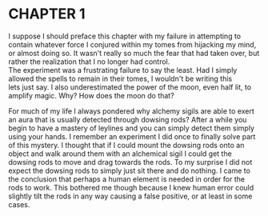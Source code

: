 # CHAPTER 1

I suppose I should preface this chapter with my failure in attempting to contain whatever force I conjured within my tomes from hijacking my mind,
or almost doing so. It wasn't really so much the fear that had taken over, but rather the realization that I no longer had control.  
The experiment was a frustrating failure to say the least. Had I simply allowed the spells to remain in their tomes, I wouldn't be writing this  
lets just say. I also underestimated the power of the moon, even half lit, to amplify magic. Why? How does the moon do that?  

For much of my life I always pondered why alchemy sigils are able to exert an aura that is usually detected through dowsing rods?
After a while you begin to have a mastery of leylines and you can simply detect them simply using your hands. I remember an experiment I did once to
finally solve part of this mystery. I thought that if I could mount the dowsing rods onto an object and walk around them with an alchemical sigil
I could get the dowsing rods to move and drag towards the rods. To my surprise I did not expect the dowsing rods to simply just sit there and do nothing.
I came to the conclusion that perhaps a human element is needed in order for the rods to work. This bothered me though because I knew human error
could slightly tilt the rods in any way causing a false positive, or at least in some cases.
  
